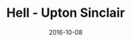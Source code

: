 ---
layout: production
title: Hell - Upton Sinclair
date: 2016-10-08
dates_string: October 8, 2016
location: McKaw Theater, Chicago
synopsis: Does it sometimes feel like the capitalist system is ... demonic? Well, there might just be a reason for that. Upton Sinclair, better known as the author of the muckraking novel The Jungle created this acidic, satiric tale of demons, angels, pacifists, Wobblies, and the poor schmucks who fought World War I. It's not your imagination. This just might be Hell on Earth. Although his classic novel The Jungle is credited with the creation of the Pure Food and Drug Act, he was dissatisfied with only reforming the meat packing industry. Saying, "'I aimed for the public's heart, and... hit it in the stomach". Sinclair tried again in 1924, this time focusing on Western Capitalism as a whole, and militarism specifically.
production:
- name: Chris Aruffo
  title: Director
  bio_url: /company/chris_aruffo/
- name: Tiffany Tuck
  title: Stage Manager
- name: Benjamin Dionysus
  title: Lighting Design/Projections
  bio_url: /company/benjamin_dionysus


cast:
- actor: Jake Degler
  role: First Imp/Attendant/Stagehand/Harry/Mike/The Real Devil
- actor: Kaelea Rovinsky
  role: Second Imp/Whit o’Wit/Comrade Jesus
- actor: Linsey Summers
  role: Beelzebub/Justice/Wobbly/John
- actor: Taylor Galloway
  role: Belial/Angel of Humor/Dick
- actor: Taylor Barton
  role: Moloch/Tom/Pete/Author
- actor: Julia Kessler
  role: Astarte/Mother/Jim/Karl
  actor_bio_url: /company/julia_kessler
- actor: Jared McDaris
  role: Mammon/Bill Haywood
- actor: Christopher Sylvie
  role: Satan/Lieutenant/Budge/Joe
- actor: Heather Branham Green
  role: Attorney-General/Angel of Love/Police Sergeant/Bill

images:
  - url: /assets/images/Hell_stagedreading_Oct8_2016_Accidental_Shakespeare.JPG
  - url: /assets/images/IMG_3148.JPG
  - url: /assets/images/IMG_3121.JPG
  - url: /assets/images/IMG_3108.JPG
---